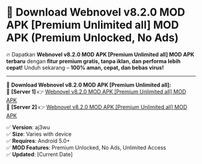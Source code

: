 # 🚀 Download Webnovel v8.2.0 MOD APK [Premium Unlimited all] MOD APK (Premium Unlocked, No Ads)  

🔥 Dapatkan **Webnovel v8.2.0 MOD APK [Premium Unlimited all] MOD APK terbaru** dengan **fitur premium gratis, tanpa iklan, dan performa lebih cepat!** Unduh sekarang – **100% aman, cepat, dan bebas virus!**  

---


🔽 **Download Webnovel v8.2.0 MOD APK [Premium Unlimited all]:**  
🔹 **[Server 1]** 👉 [Webnovel v8.2.0 MOD APK [Premium Unlimited all] MOD APK](https://apkcomod.com?title=Webnovel_v8.2.0_MOD_APK_[Premium_Unlimited_all])  
🔹 **[Server 2]** 👉 [Webnovel v8.2.0 MOD APK [Premium Unlimited all] MOD APK](https://apkcomod.com?title=Webnovel_v8.2.0_MOD_APK_[Premium_Unlimited_all])  


✅ **Version**: aj3wu  
✅ **Size**: Varies with device  
✅ **Requires**: Android 5.0+  
✅ **MOD Features**: Premium Unlocked, No Ads, Unlimited Access  
✅ **Updated**: [Current Date]  